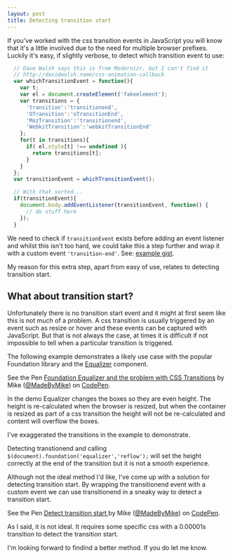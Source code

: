 ```yaml
---
layout: post
title: Detecting transition start
---
```

If you've worked with the css transition events in JavaScript you will know that it's a little involved due to the need for multiple browser prefixes. Luckily it's easy, if slightly verbose, to detect which transition event to use:

```javascript
  // Dave Walsh says this is from Modernizr, but I can't find it
  // http://davidwalsh.name/css-animation-callback
  var whichTransitionEvent = function(){
    var t;
    var el = document.createElement('fakeelement');
    var transitions = {
      'transition':'transitionend',
      'OTransition':'oTransitionEnd',
      'MozTransition':'transitionend',
      'WebkitTransition':'webkitTransitionEnd'
    };
    for(t in transitions){
      if( el.style[t] !== undefined ){
        return transitions[t];
      }
    }
  };
  var transitionEvent = whichTransitionEvent();

  // With that sorted...
  if(transitionEvent){
    document.body.addEventListener(transitionEvent, function() {
	  // do stuff here
	});
  }
```

We need to check if `transitionEvent` exists before adding an event listener and whilst this isn't too hard, we could take this a step further and wrap it with a custom event `'transition-end'`. See: [example gist](https://gist.github.com/MadeByMike/0563ca51e08a790e553b).

My reason for this extra step, apart from easy of use, relates to detecting transition start.

## What about transition start?

Unfortunately there is no transition start event and it might at first seem like this is not much of a problem. A css transition is usually triggered by an event such as resize or hover and these events can be captured with JavaScript. But that is not always the case, at times it is difficult if not impossible to tell when a particular transition is triggered.

The following example demonstrates a likely use case with the popular Foundation library and the [Equalizer](http://foundation.zurb.com/docs/components/equalizer.html) component.

<p data-height="650" data-theme-id="6646" data-slug-hash="ImxHA" data-default-tab="result" class='codepen'>See the Pen <a href='http://codepen.io/MadeByMike/pen/ImxHA/'>Foundation Equalizer and the problem with CSS Transitions</a> by Mike (<a href='http://codepen.io/MadeByMike'>@MadeByMike</a>) on <a href='http://codepen.io'>CodePen</a>.</p>
<script async src="//codepen.io/assets/embed/ei.js"></script>

In the demo Equalizer changes the boxes so they are even height. The height is re-calculated when the browser is resized, but when the container is resized as part of a css transition the height will not be re-calculated and content will overflow the boxes.

I've exaggerated the transitions in the example to demonstrate.

Detecting transtionend and calling `$(document).foundation('equalizer','reflow');` will set the height correctly at the end of the transition but it is not a smooth experience.

Although not the ideal method I'd like, I've come up with a solution for detecting transition start. By wrapping the transitionend event with a custom event we can use transitionend in a sneaky way to detect a transition start.

<p data-height="500" data-theme-id="6646" data-slug-hash="sBjzn" data-default-tab="result" class='codepen'>See the Pen <a href='http://codepen.io/MadeByMike/pen/sBjzn/'>Detect transition start </a> by Mike (<a href='http://codepen.io/MadeByMike'>@MadeByMike</a>) on <a href='http://codepen.io'>CodePen</a>.</p>
<script async src="//codepen.io/assets/embed/ei.js"></script>

As I said, it is not ideal. It requires some specific css with a 0.00001s transition to detect the transition start.

I'm looking forward to findind a better method. If you do let me know.
